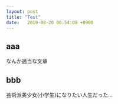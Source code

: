 ```yaml
---
layout: post
title: "Test"
date:   2019-08-20 00:54:08 +0900
---
```


## aaa
なんか適当な文章

## bbb
芸術派美少女(小学生)になりたい人生だった…